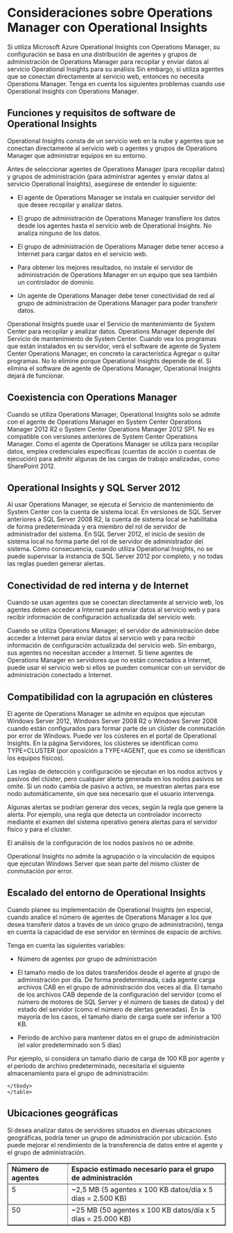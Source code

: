 ﻿<properties 
   pageTitle="Consideraciones sobre Operations Manager con Operational Insights"
   description="Si utiliza Microsoft Azure Operational Insights con Operations Manager, su configuración se basa en una distribución de agentes y grupos de administración de Operations Manager para recopilar y enviar datos al servicio Operational Insights para su análisis"
   services="operational-insights"
   documentationCenter=""
   authors="bandersmsft"
   manager="jwhit"
   editor="tysonn" />
<tags 
   ms.service="operational-insights"
   ms.devlang="na"
   ms.topic="article"
   ms.tgt_pltfrm="na"
   ms.workload="na"
   ms.date="03/20/2015"
   ms.author="banders" />

# Consideraciones sobre Operations Manager con Operational Insights

Si utiliza Microsoft Azure Operational Insights con Operations Manager, su configuración se basa en una distribución de agentes y grupos de administración de Operations Manager para recopilar y enviar datos al servicio Operational Insights para su análisis Sin embargo, si utiliza agentes que se conectan directamente al servicio web, entonces no necesita Operations Manager. Tenga en cuenta los siguientes problemas cuando use Operational Insights con Operations Manager.

## Funciones y requisitos de software de Operational Insights

Operational Insights consta de un servicio web en la nube y agentes que se conectan directamente al servicio web o agentes y grupos de Operations Manager que administrar equipos en su entorno.

Antes de seleccionar agentes de Operations Manager (para recopilar datos) y grupos de administración (para administrar agentes y enviar datos al servicio Operational Insights), asegúrese de entender lo siguiente:

- El agente de Operations Manager se instala en cualquier servidor del que desee recopilar y analizar datos.

- El grupo de administración de Operations Manager transfiere los datos desde los agentes hasta el servicio web de Operational Insights. No analiza ninguno de los datos.

- El grupo de administración de Operations Manager debe tener acceso a Internet para cargar datos en el servicio web.

- Para obtener los mejores resultados, no instale el servidor de administración de Operations Manager en un equipo que sea también un controlador de dominio.

- Un agente de Operations Manager debe tener conectividad de red al grupo de administración de Operations Manager para poder transferir datos.

Operational Insights puede usar el Servicio de mantenimiento de System Center para recopilar y analizar datos. Operations Manager depende del Servicio de mantenimiento de System Center. Cuando vea los programas que están instalados en su servidor, verá el software de agente de System Center Operations Manager, en concreto la característica Agregar o quitar programas. No lo elimine porque Operational Insights depende de él. Si elimina el software de agente de Operations Manager, Operational Insights dejará de funcionar.

## Coexistencia con Operations Manager

Cuando se utiliza Operations Manager, Operational Insights solo se admite con el agente de Operations Manager en System Center Operations Manager 2012 R2 o System Center Operations Manager 2012 SP1. No es compatible con versiones anteriores de System Center Operations Manager. Como el agente de Operations Manager se utiliza para recopilar datos, emplea credenciales específicas (cuentas de acción o cuentas de ejecución) para admitir algunas de las cargas de trabajo analizadas, como SharePoint 2012.

## Operational Insights y SQL Server 2012

Al usar Operations Manager, se ejecuta el Servicio de mantenimiento de System Center con la cuenta de sistema local. En versiones de SQL Server anteriores a SQL Server 2008 R2, la cuenta de sistema local se habilitaba de forma predeterminada y era miembro del rol de servidor de administrador del sistema. En SQL Server 2012, el inicio de sesión de sistema local no forma parte del rol de servidor de administrador del sistema. Como consecuencia, cuando utiliza Operational Insights, no se puede supervisar la instancia de SQL Server 2012 por completo, y no todas las reglas pueden generar alertas.

## Conectividad de red interna y de Internet

Cuando se usan agentes que se conectan directamente al servicio web, los agentes deben acceder a Internet para enviar datos al servicio web y para recibir información de configuración actualizada del servicio web.

Cuando se utiliza Operations Manager, el servidor de administración debe acceder a Internet para enviar datos al servicio web y para recibir información de configuración actualizada del servicio web. Sin embargo, sus agentes no necesitan acceder a Internet. Si tiene agentes de Operations Manager en servidores que no están conectados a Internet, puede usar el servicio web si ellos se pueden comunicar con un servidor de administración conectado a Internet.

## Compatibilidad con la agrupación en clústeres

El agente de Operations Manager se admite en equipos que ejecutan Windows Server 2012, Windows Server 2008 R2 o Windows Server 2008 cuando están configurados para formar parte de un clúster de conmutación por error de Windows. Puede ver los cústeres en el portal de Operational Insights. En la página Servidores, los clústeres se identifican como TYPE=CLUSTER (por oposición a TYPE=AGENT, que es como se identifican los equipos físicos).

Las reglas de detección y configuración se ejecutan en los nodos activos y pasivos del clúster, pero cualquier alerta generada en los nodos pasivos se omite. Si un nodo cambia de pasivo a activo, se muestran alertas para ese nodo automáticamente, sin que sea necesario que el usuario intervenga.

Algunas alertas se podrían generar dos veces, según la regla que genere la alerta. Por ejemplo, una regla que detecta un controlador incorrecto mediante el examen del sistema operativo genera alertas para el servidor físico y para el clúster.

El análisis de la configuración de los nodos pasivos no se admite.

Operational Insights no admite la agrupación o la vinculación de equipos que ejecutan Windows Server que sean parte del mismo clúster de conmutación por error.

## Escalado del entorno de Operational Insights

Cuando planee su implementación de Operational Insights (en especial, cuando analice el número de agentes de Operations Manager a los que desea transferir datos a través de un único grupo de administración), tenga en cuenta la capacidad de ese servidor en términos de espacio de archivo.

Tenga en cuenta las siguientes variables:

- Número de agentes por grupo de administración

- El tamaño medio de los datos transferidos desde el agente al grupo de administración por día. De forma predeterminada, cada agente carga archivos CAB en el grupo de administración dos veces al día. El tamaño de los archivos CAB depende de la configuración del servidor (como el número de motores de SQL Server y el número de bases de datos) y del estado del servidor (como el número de alertas generadas). En la mayoría de los casos, el tamaño diario de carga suele ser inferior a 100 KB.

- Periodo de archivo para mantener datos en el grupo de administración (el valor predeterminado son 5 días)

Por ejemplo, si considera un tamaño diario de carga de 100 KB por agente y el período de archivo predeterminado, necesitaría el siguiente almacenamiento para el grupo de administración:

<table border="1" cellspacing="4" cellpadding="4">
    <tbody>
    <tr align="left" valign="top">
		<td><b>Número de agentes</b></td>
		<td><b>Espacio estimado necesario para el grupo de administración</b></td>
    </tr>
    <tr align="left" valign="top">
		<td>5</td>
		<td>~2,5 MB (5 agentes x 100 KB datos/día x 5 días = 2.500 KB)</td>
    </tr>
    <tr align="left" valign="top">
		<td>50</td>
		<td>~25 MB (50 agentes x 100 KB datos/día x 5 días = 25.000 KB)</td>
    </tr>

    </tbody>
    </table>

## Ubicaciones geográficas

Si desea analizar datos de servidores situados en diversas ubicaciones geográficas, podría tener un grupo de administración por ubicación. Esto puede mejorar el rendimiento de la transferencia de datos entre el agente y el grupo de administración.


<!--HONumber=52-->